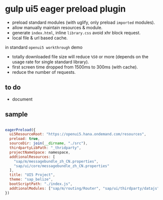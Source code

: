 # gulp ui5 eager preload plugin

* preload standard modules (with uglify, only preload `imported` modules).
* allow manually maintain resources & module.
* generate `index.html`, inline `library.css` avoid xhr block request.
* local file & url based cache.

in standard `openui5 workthrough` demo

* totally downloaded file size will reduce `%50` or more (depends on the usage rate for single standard library).
* first screen time dropped from 1500ms to 300ms (with cache).
* reduce the number of requests.

## to do

* document

## sample

```js

eagerPreload({
  ui5ResourceRoot: "https://openui5.hana.ondemand.com/resources",
  preload: true,
  sourceDir: join(__dirname, "./src"),
  thirdpartyLibPath: "_thridparty",
  projectNameSpace: namespace,
  addtionalResources: [
    "sap/m/messagebundle_zh_CN.properties",
    "sap/ui/core/messagebundle_zh_CN.properties"
  ],
  title: "UI5 Project",
  theme: "sap_belize",
  bootScriptPath: "./index.js",
  addtionalModules: ["sap/m/routing/Router", "sap/ui/thirdparty/datajs"]
})

```
